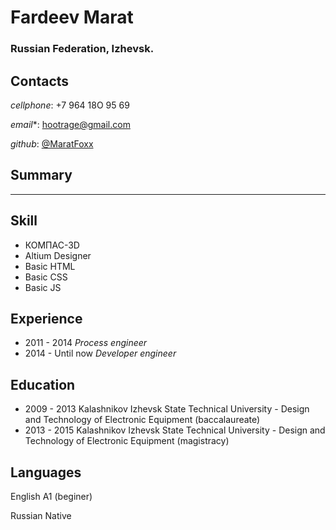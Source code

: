 # Fardeev Marat 
  ### Russian Federation, Izhevsk.

## Contacts

  *cellphone*: +7 964 18O 95 69

  *email**: hootrage@gmail.com

  *github*: [@MaratFoxx](https://github.com/MaratFoxx)

## Summary
---------
## Skill

  * КОМПАС-3D
  * Altium Designer
  * Basic HTML
  * Basic CSS
  * Basic JS
  
## Experience

  * 2011 - 2014   *Process engineer*
  * 2014 - Until now  *Developer engineer*

## Education

  * 2009 - 2013 Kalashnikov Izhevsk State Technical University - Design and Technology of Electronic Equipment (baccalaureate)
  * 2013 - 2015 Kalashnikov Izhevsk State Technical University - Design and Technology of Electronic Equipment (magistracy)

## Languages

  English A1 (beginer)
  
  Russian Native

